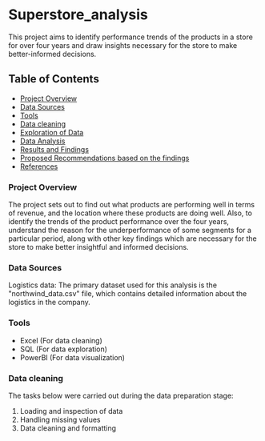 # Superstore_analysis
This project aims to identify performance trends of the products in a store for over four years and draw insights necessary for the store to make better-informed decisions.
## Table of Contents
- [Project Overview](#project-overview)
- [Data Sources](#data-sources)
- [Tools](#tools)
- [Data cleaning](#data-cleaning)
- [Exploration of Data](#exploration-of-data)
- [Data Analysis](#data-analysis)
- [Results and Findings](#results-and-findings)
- [Proposed Recommendations based on the findings](#proposed-recommendations-based-on-the-findings)
- [References](#references)
### Project Overview
The project sets out to find out what products are performing well in terms of revenue, and the location where these products are doing well. Also, to identify the trends of the product performance over the four years, understand the reason for the underperformance of some segments for a particular period, along with other key findings which are necessary for the store to make better insightful and informed decisions.

### Data Sources

Logistics data: The primary dataset used for this analysis is the "northwind_data.csv" file, which contains detailed information about the logistics in the company.

### Tools

- Excel (For data cleaning)
- SQL (For data exploration)
- PowerBI (For data visualization)

### Data cleaning
The tasks below were carried out during the data preparation stage:
1. Loading and inspection of data
2. Handling missing values
3. Data cleaning and formatting
